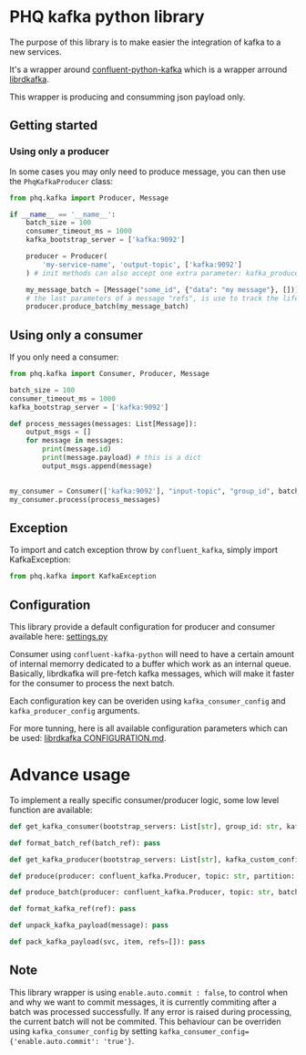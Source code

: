 # PHQ kafka python library

The purpose of this library is to make easier the integration of kafka to a new services.

It's a wrapper around [confluent-python-kafka](https://github.com/confluentinc/confluent-kafka-python) which is a wrapper arround [librdkafka](https://github.com/edenhill/librdkafka).

This wrapper is producing and consumming json payload only.

## Getting started

### Using only a producer

In some cases you may only need to produce message, you can then use the `PhqKafkaProducer` class:

```python
from phq.kafka import Producer, Message

if __name__ == '__name__':
    batch_size = 100
    consumer_timeout_ms = 1000
    kafka_bootstrap_server = ['kafka:9092']

    producer = Producer(
        'my-service-name', 'output-topic', ['kafka:9092']
    ) # init methods can also accept one extra parameter: kafka_producer_config.

    my_message_batch = [Message("some_id", {"data": "my message"}, [])]
    # the last parameters of a message "refs", is use to track the lifecycle of a particular message.
    producer.produce_batch(my_message_batch)
```

## Using only a consumer

If you only need a consumer:
```python
from phq.kafka import Consumer, Producer, Message

batch_size = 100
consumer_timeout_ms = 1000
kafka_bootstrap_server = ['kafka:9092']

def process_messages(messages: List[Message]):
    output_msgs = []
    for message in messages:
        print(message.id)
        print(message.payload) # this is a dict
        output_msgs.append(message)
        

my_consumer = Consumer(['kafka:9092'], "input-topic", "group_id", batch_size, consumer_timeout_ms)
my_consumer.process(process_messages)

```

## Exception

To import and catch exception throw by `confluent_kafka`, simply import KafkaException:

```python
from phq.kafka import KafkaException
```

## Configuration

This library provide a default configuration for producer and consumer available here:
[settings.py](predicthq/kafka/settings.py)

Consumer using `confluent-kafka-python` will need to have a certain amount of internal memorry dedicated to a buffer which work as an internal queue.
Basically, librdkafka will pre-fetch kafka messages, which will make it faster for the consumer to process the next batch.

Each configuration key can be overiden using `kafka_consumer_config` and `kafka_producer_config` arguments.

For more tunning, here is all available configuration parameters which can be used:
[librdkafka CONFIGURATION.md](https://github.com/edenhill/librdkafka/blob/master/CONFIGURATION.md).

# Advance usage

To implement a really specific consumer/producer logic, some low level function are available:

```python
def get_kafka_consumer(bootstrap_servers: List[str], group_id: str, kafka_custom_config: Dict[str, str]) -> confluent_kafka.Consumer: pass

def format_batch_ref(batch_ref): pass

def get_kafka_producer(bootstrap_servers: List[str], kafka_custom_config: Dict[str, str] = None) -> confluent_kafka.Producer: pass

def produce(producer: confluent_kafka.Producer, topic: str, partition: str = None, key: str = None, value: str = None): pass

def produce_batch(producer: confluent_kafka.Producer, topic: str, batch: str, ignore_large_message_errors=False): pass

def format_kafka_ref(ref): pass

def unpack_kafka_payload(message): pass

def pack_kafka_payload(svc, item, refs=[]): pass
```

## Note

This library wrapper is using `enable.auto.commit : false`, to control when and why we want to commit messages, it is currently commiting after a batch was processed successfully.
If any error is raised during processing, the current batch will not be commited.
This behaviour can be overriden using `kafka_consumer_config` by setting `kafka_consumer_config={'enable.auto.commit': 'true'}`.
